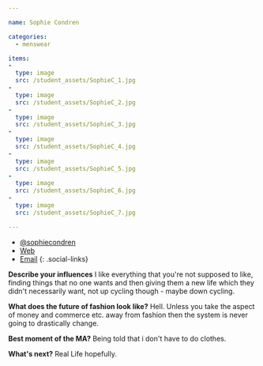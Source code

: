 ```yaml
---

name: Sophie Condren

categories:
  - menswear

items:
-
  type: image
  src: /student_assets/SophieC_1.jpg
-
  type: image
  src: /student_assets/SophieC_2.jpg
-
  type: image
  src: /student_assets/SophieC_3.jpg
-
  type: image
  src: /student_assets/SophieC_4.jpg
-
  type: image
  src: /student_assets/SophieC_5.jpg
-
  type: image
  src: /student_assets/SophieC_6.jpg
-
  type: image
  src: /student_assets/SophieC_7.jpg

---
```


* [@sophiecondren](https://www.instagram.com/sophiecondren/)
* [Web](https://http://www.sophiecondren.co.uk)
* [Email](mailto:sophie.condren@network.rca.ac.uk)
{: .social-links}

**Describe your influences**
I like everything that you're not supposed to
like, finding things that no one wants and then giving them a new life
which they didn't necessarily want, not up cycling though - maybe down
cycling.

**What does the future of fashion look like?**
Hell. Unless you take the aspect of money and commerce etc. away from fashion then the system is never going to drastically change.

**Best moment of the MA?**
Being told that i don't have to do clothes.

**What's next?**
Real Life hopefully.
